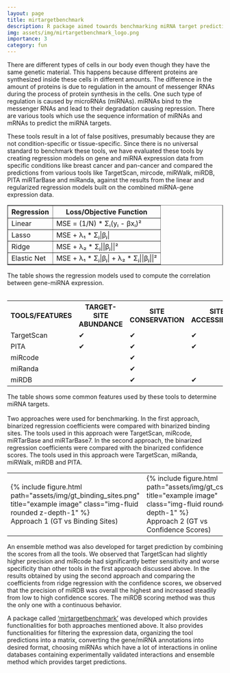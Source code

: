 ```yaml
---
layout: page
title: mirtargetbenchmark
description: R package aimed towards benchmarking miRNA target prediction tools
img: assets/img/mirtargetbenchmark_logo.png
importance: 3
category: fun
---
```


There are different types of cells in our body even though they have the same genetic material.
This happens because different proteins are synthesized inside these cells in different amounts.
The difference in the amount of proteins is due to regulation in the amount of messenger RNAs
during the process of protein synthesis in the cells. One such type of regulation is caused by
microRNAs (miRNAs). miRNAs bind to the messenger RNAs and lead to their degradation
causing repression. There are various tools which use the sequence information of miRNAs and
mRNAs to predict the miRNA targets.

These tools result in a lot of false positives, presumably because they are not condition-specific or tissue-specific. Since there is no universal standard to benchmark these tools, we have evaluated these tools by creating regression models on gene and miRNA expression data from specific conditions like breast cancer and pan-cancer and compared the predictions from
various tools like TargetScan, mircode, miRWalk, miRDB, PITA miRTarBase and miRanda,
against the results from the linear and regularized regression models built on the combined miRNA-gene expression data.

<table border="1">
        <tr>
            <th>Regression</th>
            <th>Loss/Objective Function</th>
        </tr>
        <tr>
            <td>Linear</td>
            <td> 
                MSE = (1/N) * Σᵢ(yᵢ - βxᵢ)²
            </td>
        </tr>
        <tr>
            <td>Lasso</td>
            <td>
                MSE + λ₁ * Σⱼ|βⱼ|
            </td>
        </tr>
        <tr>
            <td>Ridge</td>
            <td>
                MSE + λ₂ * Σⱼ||βⱼ||²
            </td>
        </tr>
        <tr>
            <td>Elastic Net</td>
            <td>
                MSE + λ₁ * Σⱼ|βⱼ| + λ₂ * Σⱼ||βⱼ||²
            </td>
        </tr>
    </table>
The table shows the regression models used to compute the correlation between gene-miRNA expression.<br/><br/>

<table>
  <tr>
    <th>TOOLS/FEATURES</th>
    <th>TARGET-SITE ABUNDANCE</th>
    <th>SITE CONSERVATION</th>
    <th>SITE ACCESSIBILITY</th>
    <th>SEED MATCH</th>
    <th>FREE ENERGY</th>
  </tr>
  <tr>
    <td>TargetScan</td>
    <td>&#10004;</td>
    <td>&#10004;</td>
    <td>&#10004;</td>
    <td>&#10004;</td>
    <td>&#10004;</td>
  </tr>
  <tr>
    <td>PITA</td>
    <td>&#10004;</td>
    <td>&#10004;</td>
    <td>&#10004;</td>
    <td>&#10004;</td>
    <td>&#10004;</td>
  </tr>
    <tr>
    <td>miRcode</td>
    <td></td>
    <td>&#10004;</td>
    <td></td>
    <td>&#10004;</td>
    <td>&#10004;</td>
  </tr>
    <tr>
    <td>miRanda</td>
    <td></td>
    <td>&#10004;</td>
    <td></td>
    <td>&#10004;</td>
    <td>&#10004;</td>
  </tr>
    <tr>
    <td>miRDB</td>
    <td></td>
    <td>&#10004;</td>
    <td>&#10004;</td>
    <td>&#10004;</td>
    <td>&#10004;</td>
  </tr>
</table>
The table shows some common features used by these tools to determine miRNA targets.
<br/><br/>
Two approaches were used for benchmarking. In the first approach, binarized regression
coefficients were compared with binarized binding sites. The tools used in this approach were
TargetScan, miRcode, miRTarBase and miRTarBase7. In the second approach, the binarized
regression coefficients were compared with the binarized confidence scores. The tools used in
this approach were TargetScan, miRanda, miRWalk, miRDB and PITA. 

<table>
    <tr>
        <td>
            <div class="img">
                {% include figure.html path="assets/img/gt_binding_sites.png" title="example image" class="img-fluid rounded z-depth-1" %}
            </div>
            <div class="caption">
                Approach 1 (GT vs Binding Sites)
            </div>
        </td>
        <td>
            <div class="img">
                {% include figure.html path="assets/img/gt_cs.png" title="example image" class="img-fluid rounded z-depth-1" %}
            </div>
            <div class="caption">
                Approach 2 (GT vs Confidence Scores)
            </div>
        </td>
    </tr>
</table>

An ensemble method was also developed for target prediction by combining the scores from all the tools. We observed that TargetScan had slightly higher precision and miRcode had significantly better sensitivity and worse specificity than other tools in the first approach discussed above. In the results obtained by using the second approach and comparing the coefficients from ridge
regression with the confidence scores, we observed that the precision of miRDB was overall the
highest and increased steadily from low to high confidence scores. The miRDB scoring method
was thus the only one with a continuous behavior.

A package called <a href="https://github.com/biomedbigdata/mirtargetbenchmark">‘mirtargetbenchmark’</a> was developed which provides functionalities for both
approaches mentioned above. It also provides functionalities for filtering the expression data,
organizing the tool predictions into a matrix, converting the gene/miRNA annotations into
desired format, choosing miRNAs which have a lot of interactions in online databases
containing experimentally validated interactions and ensemble method which provides target
predictions.


